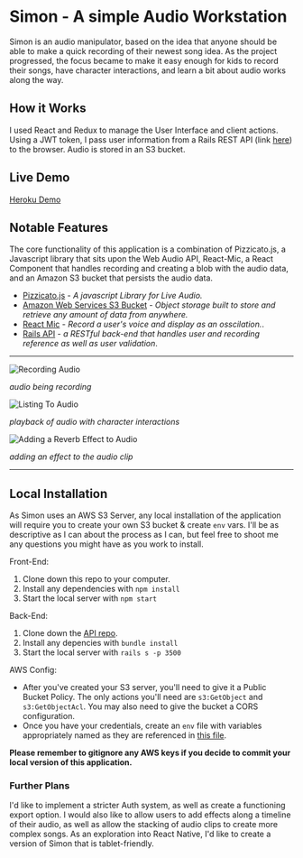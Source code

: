 # Simon - A simple Audio Workstation
Simon is an audio manipulator, based on the idea that anyone should be able to make a quick recording of their newest song idea. As the project progressed, the focus became to make it easy enough for kids to record their songs, have character interactions, and learn a bit about audio works along the way.

## How it Works
I used React and Redux to manage the User Interface and client actions. Using a JWT token, I pass user information from a Rails REST API (link [here](https://github.com/jrgreiner115/simon-back-end)) to the browser. Audio is stored in an S3 bucket.

## Live Demo
[Heroku Demo](https://simon-daw.herokuapp.com/)


## Notable Features
The core functionality of this application is a combination of Pizzicato.js, a Javascript library that sits upon the Web Audio API, React-Mic, a React Component that handles recording and creating a blob with the audio data, and an Amazon S3 bucket that persists the audio data.

* [Pizzicato.js](https://alemangui.github.io/pizzicato/) - *A javascript Library for Live Audio.*
* [Amazon Web Services S3 Bucket](https://aws.amazon.com/s3/) - *Object storage built to store and retrieve any amount of data from anywhere.*
* [React Mic](https://www.npmjs.com/package/react-mic) - *Record a user's voice and display as an osscilation.*.
* [Rails API](https://github.com/jrgreiner115/simon-back-end) - *a RESTful back-end that handles user and recording reference as well as user validation*.

------------

![Recording Audio](https://media.giphy.com/media/6G8lDLEvjbRHM1OgZo/giphy.gif)

*audio being recording*

![Listing To Audio](https://media.giphy.com/media/NTSP4lVW3nttY41E1K/giphy.gif)

*playback of audio with character interactions*

![Adding a Reverb Effect to Audio](https://media.giphy.com/media/1isc6JtLDvhKKSO9CA/giphy.gif)

*adding an effect to the audio clip*

------------

## Local Installation
As Simon uses an AWS S3 Server, any local installation of the application will require you to create your own S3 bucket & create `env` vars. I'll be as descriptive as I can about the process as I can, but feel free to shoot me any questions you might have as you work to install.

Front-End:
1. Clone down this repo to your computer.
2. Install any dependencies with `npm install`
3. Start the local server with `npm start`

Back-End:

1. Clone down the [API repo](https://github.com/jrgreiner115/simon-back-end).
2. Install any depencies with  `bundle install`
3. Start the local server with `rails s -p 3500`

AWS Config:
* After you've created your S3 server, you'll need to give it a Public Bucket Policy. The only actions you'll need are `s3:GetObject` and `s3:GetObjectAcl`. You may also need to give the bucket a CORS configuration.
* Once you have your credentials, create an `env` file with variables appropriately named as they are referenced in [this file](https://github.com/jrgreiner115/simon-front-end/blob/master/src/services/adapter.js).

**Please remember to gitignore any AWS keys if you decide to commit your local version of this application.**

### Further Plans

I'd like to implement a stricter Auth system, as well as create a functioning export option. I would also like to allow users to add effects along a timeline of their audio, as well as allow the stacking of audio clips to create more complex songs. As an exploration into React Native, I'd like to create a version of Simon that is tablet-friendly.
